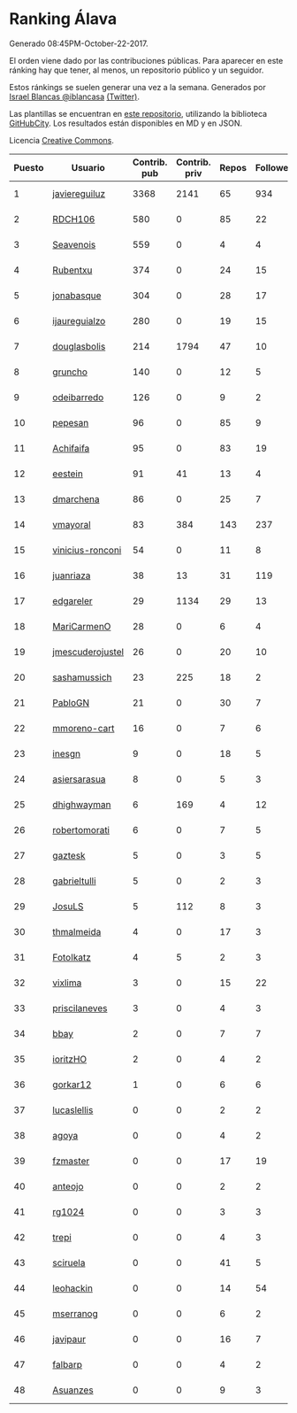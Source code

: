 # Ranking Álava

Generado 08:45PM-October-22-2017.

El orden viene dado por las contribuciones públicas. Para aparecer en este ránking hay que tener, al menos, un repositorio público y un seguidor.

Estos ránkings se suelen generar una vez a la semana. Generados por [Israel Blancas @iblancasa](https://github.com/iblancasa/) [(Twitter)](https://twitter.com/iblancasa).

Las plantillas se encuentran en [este repositorio](https://github.com/iblancasa/GH-Spanish-Ranking), utilizando la biblioteca [GitHubCity](https://github.com/iblancasa/GitHubCity). Los resultados están disponibles en MD y en JSON.

Licencia [Creative Commons](https://creativecommons.org/licenses/by/4.0/).

| Puesto   |  Usuario  | Contrib. pub | Contrib. priv |Repos| Followers | Desde |  Avatar  |
|----------|-----------|--------------|---------------|-----|-----------|-------|----------|
|1|[javiereguiluz](https://github.com/javiereguiluz)|3368|2141|65|934|2009-04-13|![javiereguiluz](https://avatars3.githubusercontent.com/u/73419)|
|2|[RDCH106](https://github.com/RDCH106)|580|0|85|22|2012-02-28|![RDCH106](https://avatars3.githubusercontent.com/u/1483414)|
|3|[Seavenois](https://github.com/Seavenois)|559|0|4|4|2013-09-30|![Seavenois](https://avatars0.githubusercontent.com/u/5575437)|
|4|[Rubentxu](https://github.com/Rubentxu)|374|0|24|15|2011-02-07|![Rubentxu](https://avatars3.githubusercontent.com/u/604924)|
|5|[jonabasque](https://github.com/jonabasque)|304|0|28|17|2012-05-05|![jonabasque](https://avatars0.githubusercontent.com/u/1707606)|
|6|[ijaureguialzo](https://github.com/ijaureguialzo)|280|0|19|15|2014-02-21|![ijaureguialzo](https://avatars3.githubusercontent.com/u/6746736)|
|7|[douglasbolis](https://github.com/douglasbolis)|214|1794|47|10|2014-12-05|![douglasbolis](https://avatars3.githubusercontent.com/u/10091295)|
|8|[gruncho](https://github.com/gruncho)|140|0|12|5|2010-08-08|![gruncho](https://avatars3.githubusercontent.com/u/357635)|
|9|[odeibarredo](https://github.com/odeibarredo)|126|0|9|2|2017-04-27|![odeibarredo](https://avatars1.githubusercontent.com/u/28097567)|
|10|[pepesan](https://github.com/pepesan)|96|0|85|9|2011-07-15|![pepesan](https://avatars1.githubusercontent.com/u/917451)|
|11|[Achifaifa](https://github.com/Achifaifa)|95|0|83|19|2013-11-18|![Achifaifa](https://avatars2.githubusercontent.com/u/5968349)|
|12|[eestein](https://github.com/eestein)|91|41|13|4|2012-07-27|![eestein](https://avatars1.githubusercontent.com/u/2049255)|
|13|[dmarchena](https://github.com/dmarchena)|86|0|25|7|2013-02-18|![dmarchena](https://avatars3.githubusercontent.com/u/3629385)|
|14|[vmayoral](https://github.com/vmayoral)|83|384|143|237|2012-01-24|![vmayoral](https://avatars1.githubusercontent.com/u/1375246)|
|15|[vinicius-ronconi](https://github.com/vinicius-ronconi)|54|0|11|8|2016-02-02|![vinicius-ronconi](https://avatars3.githubusercontent.com/u/17026616)|
|16|[juanriaza](https://github.com/juanriaza)|38|13|31|119|2011-01-09|![juanriaza](https://avatars1.githubusercontent.com/u/554079)|
|17|[edgareler](https://github.com/edgareler)|29|1134|29|13|2011-01-07|![edgareler](https://avatars2.githubusercontent.com/u/552391)|
|18|[MariCarmenO](https://github.com/MariCarmenO)|28|0|6|4|2016-02-11|![MariCarmenO](https://avatars2.githubusercontent.com/u/17174740)|
|19|[jmescuderojustel](https://github.com/jmescuderojustel)|26|0|20|10|2013-06-20|![jmescuderojustel](https://avatars0.githubusercontent.com/u/4746474)|
|20|[sashamussich](https://github.com/sashamussich)|23|225|18|2|2015-10-21|![sashamussich](https://avatars0.githubusercontent.com/u/15239133)|
|21|[PabloGN](https://github.com/PabloGN)|21|0|30|7|2014-02-04|![PabloGN](https://avatars0.githubusercontent.com/u/6580044)|
|22|[mmoreno-cart](https://github.com/mmoreno-cart)|16|0|7|6|2014-02-04|![mmoreno-cart](https://avatars0.githubusercontent.com/u/6586794)|
|23|[inesgn](https://github.com/inesgn)|9|0|18|5|2014-04-26|![inesgn](https://avatars1.githubusercontent.com/u/7416721)|
|24|[asiersarasua](https://github.com/asiersarasua)|8|0|5|3|2013-01-06|![asiersarasua](https://avatars2.githubusercontent.com/u/3200264)|
|25|[dhighwayman](https://github.com/dhighwayman)|6|169|4|12|2009-04-10|![dhighwayman](https://avatars1.githubusercontent.com/u/72442)|
|26|[robertomorati](https://github.com/robertomorati)|6|0|7|5|2013-02-02|![robertomorati](https://avatars1.githubusercontent.com/u/3457738)|
|27|[gaztesk](https://github.com/gaztesk)|5|0|3|5|2012-11-20|![gaztesk](https://avatars3.githubusercontent.com/u/2839170)|
|28|[gabrieltulli](https://github.com/gabrieltulli)|5|0|2|3|2012-06-13|![gabrieltulli](https://avatars0.githubusercontent.com/u/1847957)|
|29|[JosuLS](https://github.com/JosuLS)|5|112|8|3|2015-03-31|![JosuLS](https://avatars1.githubusercontent.com/u/11742363)|
|30|[thmalmeida](https://github.com/thmalmeida)|4|0|17|3|2011-09-19|![thmalmeida](https://avatars3.githubusercontent.com/u/1062585)|
|31|[FotoIkatz](https://github.com/FotoIkatz)|4|5|2|3|2015-11-19|![FotoIkatz](https://avatars3.githubusercontent.com/u/15926085)|
|32|[vixlima](https://github.com/vixlima)|3|0|15|22|2009-08-08|![vixlima](https://avatars3.githubusercontent.com/u/113282)|
|33|[priscilaneves](https://github.com/priscilaneves)|3|0|4|3|2014-04-03|![priscilaneves](https://avatars0.githubusercontent.com/u/7153399)|
|34|[bbay](https://github.com/bbay)|2|0|7|7|2013-06-20|![bbay](https://avatars0.githubusercontent.com/u/4747724)|
|35|[ioritzHO](https://github.com/ioritzHO)|2|0|4|2|2012-08-19|![ioritzHO](https://avatars2.githubusercontent.com/u/2179398)|
|36|[gorkar12](https://github.com/gorkar12)|1|0|6|6|2013-09-25|![gorkar12](https://avatars3.githubusercontent.com/u/5543281)|
|37|[lucaslellis](https://github.com/lucaslellis)|0|0|2|2|2009-07-12|![lucaslellis](https://avatars1.githubusercontent.com/u/104232)|
|38|[agoya](https://github.com/agoya)|0|0|4|2|2012-02-03|![agoya](https://avatars0.githubusercontent.com/u/1406621)|
|39|[fzmaster](https://github.com/fzmaster)|0|0|17|19|2010-04-01|![fzmaster](https://avatars2.githubusercontent.com/u/235282)|
|40|[anteojo](https://github.com/anteojo)|0|0|2|2|2009-04-06|![anteojo](https://avatars2.githubusercontent.com/u/70954)|
|41|[rg1024](https://github.com/rg1024)|0|0|3|3|2010-05-02|![rg1024](https://avatars3.githubusercontent.com/u/262476)|
|42|[trepi](https://github.com/trepi)|0|0|4|3|2011-04-27|![trepi](https://avatars3.githubusercontent.com/u/755738)|
|43|[sciruela](https://github.com/sciruela)|0|0|41|5|2011-03-23|![sciruela](https://avatars3.githubusercontent.com/u/685716)|
|44|[leohackin](https://github.com/leohackin)|0|0|14|54|2009-08-17|![leohackin](https://avatars3.githubusercontent.com/u/116130)|
|45|[mserranog](https://github.com/mserranog)|0|0|6|2|2012-04-17|![mserranog](https://avatars2.githubusercontent.com/u/1651085)|
|46|[javipaur](https://github.com/javipaur)|0|0|16|7|2013-02-06|![javipaur](https://avatars2.githubusercontent.com/u/3490928)|
|47|[falbarp](https://github.com/falbarp)|0|0|4|2|2013-05-27|![falbarp](https://avatars2.githubusercontent.com/u/4542512)|
|48|[Asuanzes](https://github.com/Asuanzes)|0|0|9|3|2013-05-12|![Asuanzes](https://avatars3.githubusercontent.com/u/4410315)|
